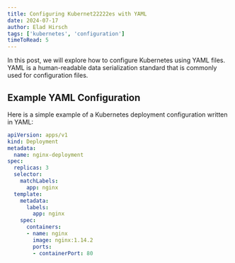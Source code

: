 ```yaml
---
title: Configuring Kubernet22222es with YAML
date: 2024-07-17
author: Elad Hirsch
tags: ['kubernetes', 'configuration']
timeToRead: 5
---
```


In this post, we will explore how to configure Kubernetes using YAML files. YAML is a human-readable data serialization standard that is commonly used for configuration files.

## Example YAML Configuration

Here is a simple example of a Kubernetes deployment configuration written in YAML:

```yaml
apiVersion: apps/v1
kind: Deployment
metadata:
  name: nginx-deployment
spec:
  replicas: 3
  selector:
    matchLabels:
      app: nginx
  template:
    metadata:
      labels:
        app: nginx
    spec:
      containers:
      - name: nginx
        image: nginx:1.14.2
        ports:
        - containerPort: 80
